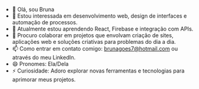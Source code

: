- 👋 Olá, sou Bruna
- 👀 Estou interessada em desenvolvimento web, design de interfaces e automação de processos.
- 🌱 Atualmente estou aprendendo React, Firebase e integração com APIs.
- 💞️ Procuro colaborar em projetos que envolvam criação de sites, aplicações web e soluções criativas para problemas do dia a dia.
- 📫 Como entrar em contato comigo: brunagoes7@hotmail.com ou através do meu LinkedIn.
- 😄 Pronomes: Ela/Dela
- ⚡ Curiosidade: Adoro explorar novas ferramentas e tecnologias para aprimorar meus projetos.


<!---
BrunaGoes7/BrunaGoes7 is a ✨ special ✨ repository because its `README.md` (this file) appears on your GitHub profile.
You can click the Preview link to take a look at your changes.
--->
